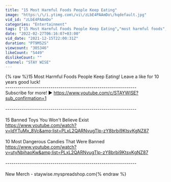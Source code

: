 ```yaml
---
title: "15 Most Harmful Foods People Keep Eating"
image: "https:\/\/i.ytimg.com\/vi\/zLbE4PAAmDo\/hqdefault.jpg"
vid_id: "zLbE4PAAmDo"
categories: "Entertainment"
tags: ["15 Most Harmful Foods People Keep Eating","most harmful foods","harmful food"]
date: "2022-02-27T06:16:07+03:00"
vid_date: "2021-12-15T22:00:31Z"
duration: "PT9M52S"
viewcount: "305346"
likeCount: "5449"
dislikeCount: ""
channel: "STAY WISE"
---
```

{% raw %}15 Most Harmful Foods People Keep Eating! Leave a like for 10 years good luck!<br />----------------------------------------------------------------<br />Subscribe for more! ► <a rel="nofollow" target="blank" href="https://www.youtube.com/c/STAYWISE?sub_confirmation=1">https://www.youtube.com/c/STAYWISE?sub_confirmation=1</a><br /><br />----------------------------------------------------------------<br /><br />15 Banned Toys You Won't Believe Exist<br /><a rel="nofollow" target="blank" href="https://www.youtube.com/watch?v=ldYTuMx_8Vc&amp;list=PLxL2QARNvugTlp-zY8brbi9KtsvKgNZ87">https://www.youtube.com/watch?v=ldYTuMx_8Vc&amp;list=PLxL2QARNvugTlp-zY8brbi9KtsvKgNZ87</a><br /><br />10 Most Dangerous Candies That Were Banned<br /><a rel="nofollow" target="blank" href="https://www.youtube.com/watch?v=utyNbjhaoKw&amp;list=PLxL2QARNvugTlp-zY8brbi9KtsvKgNZ87">https://www.youtube.com/watch?v=utyNbjhaoKw&amp;list=PLxL2QARNvugTlp-zY8brbi9KtsvKgNZ87</a><br /><br />----------------------------------------------------------------<br /><br />New Merch - staywise.myspreadshop.com{% endraw %}
